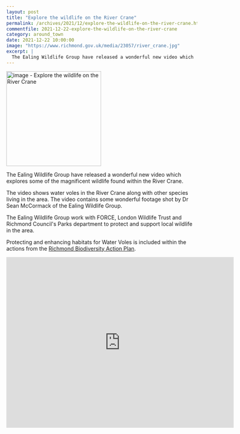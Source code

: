 ```yaml
---
layout: post
title: "Explore the wildlife on the River Crane"
permalink: /archives/2021/12/explore-the-wildlife-on-the-river-crane.html
commentfile: 2021-12-22-explore-the-wildlife-on-the-river-crane
category: around_town
date: 2021-12-22 10:00:00
image: "https://www.richmond.gov.uk/media/23057/river_crane.jpg"
excerpt: |
  The Ealing Wildlife Group have released a wonderful new video which  explores some of the magnificent wildlife found within the River Crane.
---
```


<img src="https://www.richmond.gov.uk/media/23057/river_crane.jpg" alt="image - Explore the wildlife on the River Crane" width="250" class="photo right"  >

The Ealing Wildlife Group have released a wonderful new video which explores some of the magnificent wildlife found within the River Crane.

The video shows water voles in the River Crane along with other species living in the area. The video contains some wonderful footage shot by Dr Sean McCormack of the Ealing Wildlife Group.

The Ealing Wildlife Group work with FORCE, London Wildlife Trust and Richmond Council's Parks department to protect and support local wildlife in the area.

Protecting and enhancing habitats for Water Voles is included within the actions from the [Richmond Biodiversity Action Plan](https://habitatsandheritage.org.uk/wp-content/uploads/2020/10/Biodiversity-Action-Plan-Richmond_compressed.pdf).

<iframe width="600" height="450" src="https://www.youtube-nocookie.com/embed/CDXSVTyMhqk?rel=0" frameborder="0" allowfullscreen></iframe>

